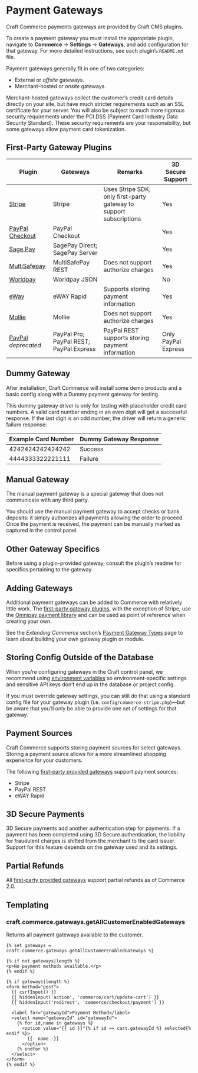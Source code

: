 # Payment Gateways

Craft Commerce payments gateways are provided by Craft CMS plugins.

To create a payment gateway you must install the appropriate plugin, navigate to **Commerce** → **Settings** → **Gateways**, and add configuration for that gateway. For more detailed instructions, see each plugin’s `README.md` file.

Payment gateways generally fit in one of two categories:

- External or _offsite_ gateways.
- Merchant-hosted or _onsite_ gateways.

Merchant-hosted gateways collect the customer’s credit card details directly on your site, but have much stricter requirements such as an SSL certificate for your server. You will also be subject to much more rigorous security requirements under the PCI DSS (Payment Card Industry Data Security Standard). These security requirements are your responsibility, but some gateways allow payment card tokenization.

## First-Party Gateway Plugins

| Plugin                                                                   | Gateways                                | Remarks                                                            | 3D Secure Support   |
| ------------------------------------------------------------------------ | --------------------------------------- | ------------------------------------------------------------------ | ------------------- |
| [Stripe](https://plugins.craftcms.com/commerce-stripe)                   | Stripe                                  | Uses Stripe SDK; only first-party gateway to support subscriptions | Yes                 |
| [PayPal Checkout](https://plugins.craftcms.com/commerce-paypal-checkout) | PayPal Checkout                         |                                                                    | Yes                 |
| [Sage Pay](https://plugins.craftcms.com/commerce-sagepay)                | SagePay Direct; SagePay Server          |                                                                    | Yes                 |
| [MultiSafepay](https://plugins.craftcms.com/commerce-multisafepay)       | MultiSafePay REST                       | Does not support authorize charges                                 | Yes                 |
| [Worldpay](https://plugins.craftcms.com/commerce-worldpay)               | Worldpay JSON                           |                                                                    | No                  |
| [eWay](https://plugins.craftcms.com/commerce-eway)                       | eWAY Rapid                              | Supports storing payment information                               | Yes                 |
| [Mollie](https://plugins.craftcms.com/commerce-mollie)                   | Mollie                                  | Does not support authorize charges                                 | Yes                 |
| [PayPal](https://plugins.craftcms.com/commerce-paypal) _deprecated_      | PayPal Pro; PayPal REST; PayPal Express | PayPal REST supports storing payment information                   | Only PayPal Express |

## Dummy Gateway

After installation, Craft Commerce will install some demo products and a basic config along with a Dummy payment gateway for testing.

This dummy gateway driver is only for testing with placeholder credit card numbers. A valid card number ending in an even digit will get a successful response. If the last digit is an odd number, the driver will return a generic failure response:

Example Card Number | Dummy Gateway Response
------------------- | ----------------------
4242424242424242  | <span class="text-green"> <check-mark class="inline" /> Success</span>
4444333322221111  | <span class="text-red"> <x-mark class="inline" /> Failure</span>

## Manual Gateway

The manual payment gateway is a special gateway that does not communicate with any third party.

You should use the manual payment gateway to accept checks or bank deposits: it simply authorizes all payments allowing the order to proceed. Once the payment is received, the payment can be manually marked as captured in the control panel.

## Other Gateway Specifics

Before using a plugin-provided gateway, consult the plugin’s readme for specifics pertaining to the gateway.

## Adding Gateways

Additional payment gateways can be added to Commerce with relatively little work. The [first-party gateway plugins](#first-party-gateway-plugins), with the exception of Stripe, use the [Omnipay payment library](https://github.com/craftcms/commerce-omnipay) and can be used as point of reference when creating your own.

See the _Extending Commerce_ section’s [Payment Gateway Types](extend/payment-gateway-types.md) page to learn about building your own gateway plugin or module.

## Storing Config Outside of the Database

When you’re configuring gateways in the Craft control panel, we recommend using [environment variables](https://craftcms.com/docs/3.x/config/#environmental-configuration) so environment-specific settings and sensitive API keys don’t end up in the database or project config.

If you must override gateway settings, you can still do that using a standard config file for your gateway plugin (i.e. `config/commerce-stripe.php`)—but be aware that you’ll only be able to provide one set of settings for that gateway.

## Payment Sources

Craft Commerce supports storing payment sources for select gateways. Storing a payment source allows for a more streamlined shopping experience for your customers.

The following [first-party provided gateways](#first-party-gateway-plugins) support payment sources:

- Stripe
- PayPal REST
- eWAY Rapid

## 3D Secure Payments

3D Secure payments add another authentication step for payments. If a payment has been completed using 3D Secure authentication, the liability for fraudulent charges is shifted from the merchant to the card issuer.
Support for this feature depends on the gateway used and its settings.

## Partial Refunds

All [first-party provided gateways](#first-party-gateway-plugins) support partial refunds as of Commerce 2.0.

## Templating

### craft.commerce.gateways.getAllCustomerEnabledGateways

Returns all payment gateways available to the customer.

```twig
{% set gateways = craft.commerce.gateways.getAllCustomerEnabledGateways %}

{% if not gateways|length %}
<p>No payment methods available.</p>
{% endif %}

{% if gateways|length %}
<form method="post">
  {{ csrfInput() }}
  {{ hiddenInput('action', 'commerce/cart/update-cart') }}
  {{ hiddenInput('redirect', 'commerce/checkout/payment') }}

  <label for="gatewayId">Payment Method</label>
  <select name="gatewayId" id="gatewayId">
    {% for id,name in gateways %}
      <option value="{{ id }}"{% if id == cart.gatewayId %} selected{% endif %}>
        {{- name -}}
      </option>
    {% endfor %}
  </select>
</form>
{% endif %}
```
